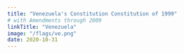 ```yaml
---
title: "Venezuela's Constitution Constitution of 1999"
# with Amendments through 2009
linkTitle: "Venezuela"
image: "/flags/ve.png"
date: 2020-10-31
---
```


